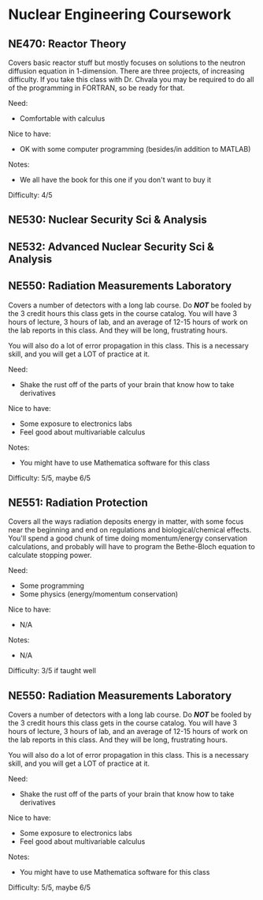 # Nuclear Engineering Coursework

## NE470: Reactor Theory
Covers basic reactor stuff but mostly focuses on solutions to the neutron diffusion equation in 1-dimension. There are three projects, of increasing difficulty. If you take this class with Dr. Chvala you may be required to do all of the programming in FORTRAN, so be ready for that.

Need:
- Comfortable with calculus

Nice to have:
- OK with some computer programming (besides/in addition to MATLAB)

Notes:
- We all have the book for this one if you don't want to buy it

Difficulty:
4/5

## NE530: Nuclear Security Sci & Analysis

## NE532: Advanced Nuclear Security Sci & Analysis

## NE550: Radiation Measurements Laboratory
Covers a number of detectors with a long lab course. Do ***NOT*** be fooled by the 3 credit hours this class gets in the course catalog. You will have 3 hours of lecture, 3 hours of lab, and an average of 12-15 hours of work on the lab reports in this class. And they will be long, frustrating hours.

You will also do a lot of error propagation in this class. This is a necessary skill, and you will get a LOT of practice at it.

Need:
- Shake the rust off of the parts of your brain that know how to take derivatives

Nice to have:
- Some exposure to electronics labs
- Feel good about multivariable calculus

Notes:
- You might have to use Mathematica software for this class

Difficulty:
5/5, maybe 6/5

## NE551: Radiation Protection
Covers all the ways radiation deposits energy in matter, with some focus near the beginning and end on regulations and biological/chemical effects. You'll spend a good chunk of time doing momentum/energy conservation calculations, and probably will have to program the Bethe-Bloch equation to calculate stopping power.

Need: 
- Some programming
- Some physics (energy/momentum conservation)

Nice to have:
- N/A

Notes:
- N/A

Difficulty:
3/5 if taught well

## NE550: Radiation Measurements Laboratory
Covers a number of detectors with a long lab course. Do ***NOT*** be fooled by the 3 credit hours this class gets in the course catalog. You will have 3 hours of lecture, 3 hours of lab, and an average of 12-15 hours of work on the lab reports in this class. And they will be long, frustrating hours.

You will also do a lot of error propagation in this class. This is a necessary skill, and you will get a LOT of practice at it.

Need:
- Shake the rust off of the parts of your brain that know how to take derivatives

Nice to have:
- Some exposure to electronics labs
- Feel good about multivariable calculus

Notes:
- You might have to use Mathematica software for this class

Difficulty:
5/5, maybe 6/5
